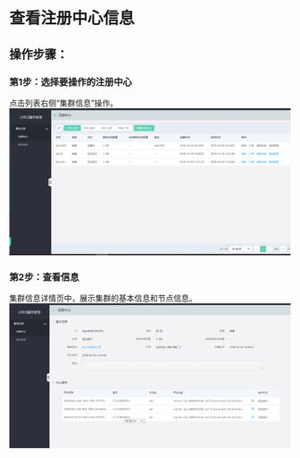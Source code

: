 #  查看注册中心信息

## 操作步骤：
###  第1步：选择要操作的注册中心
点击列表右侧“集群信息”操作。
 ![](../../../../../image/Internet-Middleware/JD-Distributed-Service-Framework/zczx-list.png)
 
###  第2步：查看信息
集群信息详情页中，展示集群的基本信息和节点信息。
  ![](../../../../../image/Internet-Middleware/JD-Distributed-Service-Framework/zczx-jjxx.png)


